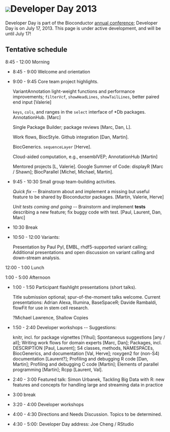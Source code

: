 # ![](/images/icons/magnifier.gif)Developer Day 2013

Developer Day is part of the Bioconductor
[annual conference](/bioc2013); Developer Day is on July 17,
2013. This page is under active development, and will be until July
17!

## Tentative schedule

8:45 - 12:00 Morning

- 8:45 - 9:00 Welcome and orientation

- 9:00 - 9:45 Core team project highlights.

  VariantAnnotation light-weight functions and performance
  improvements; `filterVcf`, `showHeadLines`, `showTailLines`, better
  paired end input [Valerie]

  `keys`, `cols`, and ranges in the `select` interface of *Db packages.
  AnnotationHub. [Marc]
  
  Single Package Builder; package reviews [Marc, Dan, L].

  Work flows, BiocStyle. Github integration [Dan, Martin].
  
  BiocGenerics. `sequenceLayer` [Herve].   

  Cloud-aided computation, e.g., ensemblVEP; AnnotationHub [Martin]
  
  Mentored projects [L, Valerie].
  Google Summer of Code: displayR [Marc / Shawn]; BiocParallel [Michel, Michael, Martin].
  
- 9:45 - 10:30 Small group team-building activities. 

  _Quick fix_ -- Brainstorm about and implement a missing but useful
  feature to be shared by Bioconductor packages. [Martin, Valerie, Herve]
  
  _Unit tests coming and going_ -- Brainstorm and implement **tests**
  describing a new feature; fix buggy code with
  test. [Paul, Laurent, Dan, Marc]

- 10:30 Break

- 10:50 - 12:00 Variants: 

  Presentation by Paul Pyl, EMBL, rhdf5-supported variant calling;
  Additional presentations and open discussion on variant calling and
  down-stream analysis.

12:00 - 1:00 Lunch

1:00 - 5:00 Afternoon

- 1:00 - 1:50 Participant flashlight presentations (short talks). 

  Title submission optional; spur-of-the-moment talks welcome. Current
  presentations: 
  Adrian Alexa, Illumina, BaseSpaceR; 
  Davide Rambaldi, flowFit for use in stem cell research. 
  
  ?Michael Lawrence, Shallow Copies

- 1:50 - 2:40 Developer workshops -- Suggestions: 

  knitr, incl. for package vignettes [Yihui];
  Spontaneous suggestions [any / all];
  Writing work flows for domain experts [Marc, Dan];
  Packages, incl. DESCRIPTION [Paul, Laurent];
  S4 classes, methods, NAMESPACEs, BiocGenerics, and documentation [Val, Herve];
  roxygen2 for (non-S4) documentation [Laurent?];
  Profiling and debugging R code [Dan, Martin];
  Profiling and debugging C code [Martin];
  Elements of parallel programming [Martin];
  Rcpp [Laurent, Val].

- 2:40 - 3:00 Featured talk: Simon Urbanek, Tackling Big Data with R:
  new features and concepts for handling large and streaming data in
  practice

- 3:00 break

- 3:20 - 4:00 Developer workshops

- 4:00 - 4:30 Directions and Needs Discussion. Topics to be
  determined.

- 4:30 - 5:00: Developer Day address: Joe Cheng / RStudio
